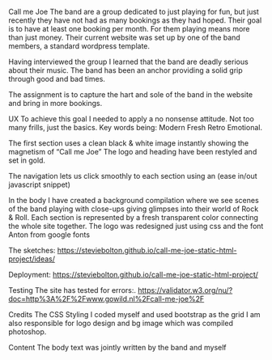 Call me Joe
The band are a group dedicated to just playing for fun, but just recently they have not had as many bookings as they had hoped. Their goal is to have at least one booking per month. For them playing means more than just money. Their current website was set up by one of the band members, a standard wordpress template.

Having interviewed the group I learned that the band are deadly serious about their music. The band has been an anchor providing a solid grip through good and bad times.

The assignment is to capture the hart and sole of the band in the website and bring in more bookings.

UX
To achieve this goal I needed to apply a no nonsense attitude. Not too many frills, just the basics. Key words being: Modern Fresh Retro Emotional.

The first section uses a clean black & white image instantly showing the magnetism of “Call me Joe” The logo and heading have been restyled and set in gold.

The navigation lets us click smoothly to each section using an (ease in/out javascript snippet)

In the body I have created a background compilation where we see scenes of the band playing with close-ups giving glimpses into their world of Rock & Roll. Each section is represented by a fresh transparent color connecting the whole site together. The logo was redesigned just using css and the font Anton from google fonts

The sketches:
https://steviebolton.github.io/call-me-joe-static-html-project/ideas/

Deployment:
https://steviebolton.github.io/call-me-joe-static-html-project/

Testing
The site has tested for errors:. 
https://validator.w3.org/nu/?doc=http%3A%2F%2Fwww.gowild.nl%2Fcall-me-joe%2F

Credits
The CSS Styling I coded myself and used bootstrap as the grid I am also responsible for logo design and bg image which was compiled photoshop.

Content
The body text was jointly written by the band and myself

